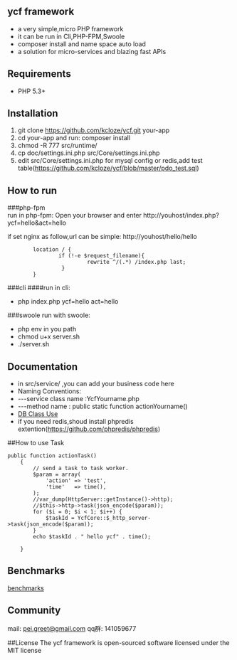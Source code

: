 ## ycf framework


* a very simple,micro PHP framework 
* it can be run in Cli,PHP-FPM,Swoole
* composer install and name space auto load
* a solution for micro-services and blazing fast APIs


## Requirements

* PHP 5.3+


## Installation

1. git clone https://github.com/kcloze/ycf.git your-app
2. cd your-app and run: composer install
2. chmod -R 777 src/runtime/
3. cp doc/settings.ini.php  src/Core/settings.ini.php
4. edit src/Core/settings.ini.php for mysql config or redis,add test table(https://github.com/kcloze/ycf/blob/master/pdo_test.sql)

## How to run

###php-fpm  
run in php-fpm: Open your browser and enter http://youhost/index.php?ycf=hello&act=hello

if set nginx as follow,url can be simple: http://youhost/hello/hello

```
        location / {
                if (!-e $request_filename){
                         rewrite ^/(.*) /index.php last;
                 }
        }

```

###cli
####run in cli: 
* php index.php ycf=hello act=hello

###swoole
run with swoole:  
 * php env in you path 
 * chmod u+x server.sh
 * ./server.sh


## Documentation
 * in src/service/ ,you can add your business code here
 * Naming Conventions: 
 * ---service class name :YcfYourname.php
 * ---method name : public static function actionYourname()
 * [DB Class Use](doc/db.md)
 * if you need redis,shoud install phpredis extention(https://github.com/phpredis/phpredis)

##How to use Task
```
public function actionTask()
    {
        // send a task to task worker.
        $param = array(
            'action' => 'test',
            'time'   => time(),
        );
        //var_dump(HttpServer::getInstance()->http);
        //$this->http->task(json_encode($param));
        for ($i = 0; $i < 1; $i++) {
            $taskId = YcfCore::$_http_server->task(json_encode($param));
        }
        echo $taskId . " hello ycf" . time();

    }
```

## Benchmarks
[benchmarks](doc/benchmarks.md)


## Community
mail: pei.greet@gmail.com
qq群: 141059677


##License
The ycf framework is open-sourced software licensed under the MIT license







